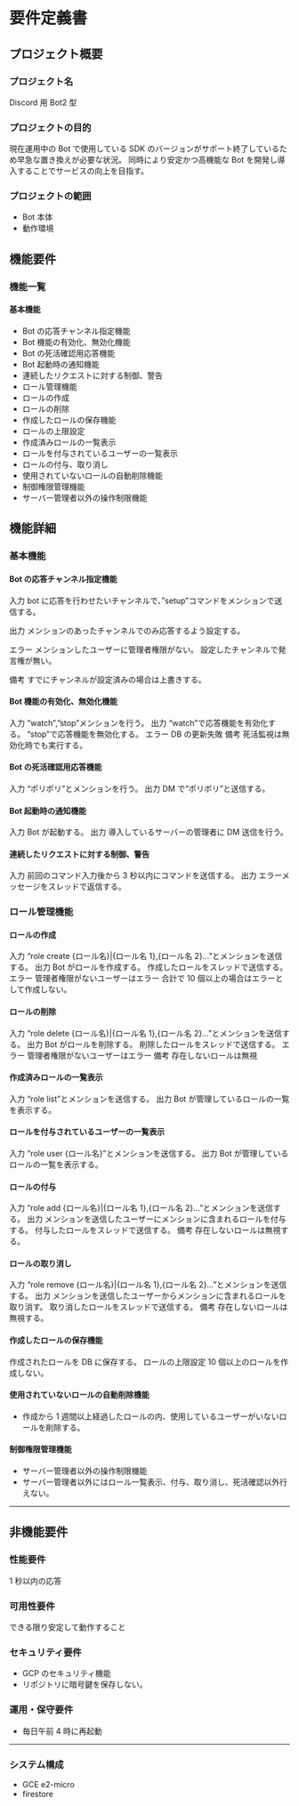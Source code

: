 # 要件定義書

## プロジェクト概要

### プロジェクト名

Discord 用 Bot2 型

### プロジェクトの目的

現在運用中の Bot で使用している SDK のバージョンがサポート終了しているため早急な置き換えが必要な状況。
同時により安定かつ高機能な Bot を開発し導入することでサービスの向上を目指す。

### プロジェクトの範囲

- Bot 本体
- 動作環境

## 機能要件

### 機能一覧

#### 基本機能

- Bot の応答チャンネル指定機能
- Bot 機能の有効化、無効化機能
- Bot の死活確認用応答機能
- Bot 起動時の通知機能
- 連続したリクエストに対する制御、警告
- ロール管理機能
- ロールの作成
- ロールの削除
- 作成したロールの保存機能
- ロールの上限設定
- 作成済みロールの一覧表示
- ロールを付与されているユーザーの一覧表示
- ロールの付与、取り消し
- 使用されていないロールの自動削除機能
- 制御権限管理機能
- サーバー管理者以外の操作制限機能

## 機能詳細

### 基本機能

#### Bot の応答チャンネル指定機能

入力
bot に応答を行わせたいチャンネルで、”setup”コマンドをメンションで送信する。

出力
メンションのあったチャンネルでのみ応答するよう設定する。

エラー
メンションしたユーザーに管理者権限がない。
設定したチャンネルで発言権が無い。

備考
すでにチャンネルが設定済みの場合は上書きする。

#### Bot 機能の有効化、無効化機能

入力
”watch”,”stop”メンションを行う。
出力
“watch”で応答機能を有効化する。
“stop”で応答機能を無効化する。
エラー
DB の更新失敗
備考
死活監視は無効化時でも実行する。

#### Bot の死活確認用応答機能

入力
“ポリポリ”とメンションを行う。
出力
DM で“ポリポリ”と送信する。

#### Bot 起動時の通知機能

入力
Bot が起動する。
出力
導入しているサーバーの管理者に DM 送信を行う。

#### 連続したリクエストに対する制御、警告

入力
前回のコマンド入力後から 3 秒以内にコマンドを送信する。
出力
エラーメッセージをスレッドで返信する。

### ロール管理機能

#### ロールの作成

入力
“role create {ロール名}|{ロール名 1},{ロール名 2}...”とメンションを送信する。
出力
Bot がロールを作成する。
作成したロールをスレッドで送信する。
エラー
管理者権限がないユーザーはエラー
合計で 10 個以上の場合はエラーとして作成しない。

#### ロールの削除

入力
“role delete {ロール名}|{ロール名 1},{ロール名 2}...”とメンションを送信する。
出力
Bot がロールを削除する。
削除したロールをスレッドで送信する。
エラー
管理者権限がないユーザーはエラー
備考
存在しないロールは無視

#### 作成済みロールの一覧表示

入力
“role list”とメンションを送信する。
出力
Bot が管理しているロールの一覧を表示する。

#### ロールを付与されているユーザーの一覧表示

入力
“role user {ロール名}”とメンションを送信する。
出力
Bot が管理しているロールの一覧を表示する。

#### ロールの付与

入力
“role add {ロール名}|{ロール名 1},{ロール名 2}...”とメンションを送信する。
出力
メンションを送信したユーザーにメンションに含まれるロールを付与する。
付与したロールをスレッドで送信する。
備考
存在しないロールは無視する。

#### ロールの取り消し

入力
“role remove {ロール名}|{ロール名 1},{ロール名 2}...”とメンションを送信する。
出力
メンションを送信したユーザーからメンションに含まれるロールを取り消す。
取り消したロールをスレッドで送信する。
備考
存在しないロールは無視する。

#### 作成したロールの保存機能

作成されたロールを DB に保存する。
ロールの上限設定
10 個以上のロールを作成しない。

#### 使用されていないロールの自動削除機能

- 作成から 1 週間以上経過したロールの内、使用しているユーザーがいないロールを削除する。

#### 制御権限管理機能

- サーバー管理者以外の操作制限機能
- サーバー管理者以外にはロール一覧表示、付与、取り消し、死活確認以外行えない。

---

## 非機能要件

### 性能要件

1 秒以内の応答

### 可用性要件

できる限り安定して動作すること

### セキュリティ要件

- GCP のセキュリティ機能
- リポジトリに暗号鍵を保存しない。

### 運用・保守要件

- 毎日午前 4 時に再起動

---

### システム構成

- GCE e2-micro
- firestore

